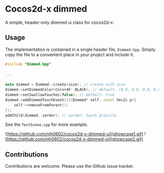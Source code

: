 Cocos2d-x dimmed
============================

A simple, header-only dimmed ui class for cocos2d-x.



## Usage

The implementation is contained in a single header file, `Dimmed.hpp`. Simply copy
the file to a convenient place in your project and include it.

~~~cpp
#include "Dimmed.hpp"

...

auto dimmed = Dimmed::create(size); // create with size
dimmed->setDimmedColor(Color4F::BLACK); // default: (0.0, 0.0, 0.0, 0.5)
dimmed->setSwallowTouches(false); // default: true
dimmed->addDimmedTouchEvent([](Dimmed* self, const Vec2& p){ 
    self->removeFromParent(); 
});
addChild(dimmed, zorder); // zorder: touch priority
~~~

See the `TestScene.cpp` for more example.

![https://github.com/njh0602/cocos2d-x-dimmed-ui](showcase1.gif)
![https://github.com/njh0602/cocos2d-x-dimmed-ui](showcase2.gif)



Contributions
-------------

Contributions are welcome. Please use the Github issue tracker.
